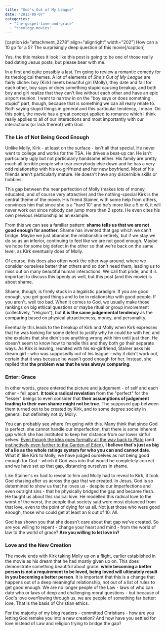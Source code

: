 ```yaml
---
title: "God's Out of My League"
date: "2013-09-07"
categories: 
  - "the-gospel-love-and-grace"
  - "theology-movies"
---
```


\[caption id="attachment\_2278" align="alignright" width="202"\][](http://www.anabaptistredux.com/wp-content/uploads/2013/09/Shes-Out-of-My-League.jpg) How can a 10 go for a 5? The surprisingly deep question of this movie\[/caption\]

Yes, the title makes it look like this post is going to be one of those really bad dating Jesus posts, but please bear with me.

In a first and quite possibly a last, I'm going to review a romantic comedy for its theological themes. A lot of elements of _She's Out of My League_ are fairly cliche: boy (Kirk) meets beautiful girl (Molly), they date and fall for each other, boy says or does something stupid causing breakup, and both boy and girl realize that they can't live without each other and have an epic airport reunion. I want to narrow in on the "boy says or does something stupid" part, though, because that is something we can all really relate to. Both saying stupid things in general and this particular tendency, I mean. On this point, the movie has a great concept applied to romance which I think really applies to all of our interactions and most importantly with our interactions (or lack thereof) with God.

<!--more-->

### The Lie of Not Being Good Enough

Unlike Molly, Kirk - at least on the surface - isn't all that special. He never went to college and works for the TSA. He drives a beat-up car. He isn't particularly ugly but not particularly handsome either. His family are pretty much all terrible people who tear everybody else down and he has a very odd relationship with his ex-girlfriend and her new boyfriend. Most of his friends aren't particularly mature. He doesn't have any discernible skills or hobbies.

This gap between the near perfection of Molly (makes lots of money, educated, and of course very attractive) and the nothing-special Kirk is the central theme of the movie. His friend Stainer, with some help from others, convinces him that since she is a "hard 10" and he's more like a 5 or 6, it will never work out since nobody can jump more than 2 spots. He even cites his own previous relationship as an example.[](http://anabaptistredux.com/platos-place-in-christian-theology/ "Plato’s Place in Christian Theology")

From this we can see a familiar pattern: **shame tells us that we are not good enough for another**. Shame has invented that gap which we can't bridge. Maybe we just abandon the relationship entirely, but if we stay we do so as an inferior, continuing to feel like we are not good enough. Maybe we hope for some big defect in the other so that we're back on the same level, as Kirk eventually does of Molly.

Of course, this does also often work the other way around, where we consider ourselves better than others and so don't need them, leading us to miss out on many beautiful human interactions. We call that pride, and it is important to discuss this openly as well, but this post (and this movie) is about shame.

Shame, though, is firmly stuck in a legalistic paradigm. If you are good enough, you get good things and to be in relationship with good people. If you aren't, well too bad. When it comes to God, we usually make those rankings on big ethical questions or maybe ritual or group involvement (collectively, "religion"), but **it is the same judgemental tendency** as the comparing based on physical attractiveness, money, and personality.

Eventually this leads to the breakup of Kirk and Molly when Kirk expresses that he was looking for some defect to justify why he could be with her, and she explains that she didn't see anything wrong with him until just then. He doesn't seem to know how to handle this and they both go their separate ways. As Kirk is leaving, reunited with his ex-girlfriend, Stainer asks his dream girl - who was supposedly out of his league - why it didn't work out, certain that it was because he wasn't good enough for her. Instead, she replied that **the problem was that he was always comparing**.

### Enter: Grace

In other words, grace entered the picture and judgement - of self and each other - fell apart. **It took a radical revelation** from the "perfect" for the "lesser" beings to even consider that **their assumptions of judgement leading to their own shame might not be true**. The supposed gap between them turned out to be created by Kirk, and to some degree society in general, but definitely not by Molly.

You can probably see where I'm going with this. Many think that since God is perfect, she cannot handle our imperfection, that there is some inherent gap which she has instituted to keep her distance from our lower sinful selves. [Even though the idea goes formally all the way back to Plato](http://anabaptistredux.com/platos-place-in-christian-theology/ "Plato’s Place in Christian Theology") (and [instinctively even farther to the Garden of Eden](http://anabaptistredux.com/naked-and-unashamed/ "Naked and Unashamed")), **I believe that's just as big of a lie as the whole ratings system for who you can and cannot date**. What if, like Kirk to Molly, we have judged ourselves as not being good enough for God - which if God was into that would be completely correct - and we have set up that gap, distancing ourselves in shame.

Like Stainer's ex had to reveal to him and Molly had to reveal to Kirk, it took God chasing after us across the gap that we created. In Jesus, God is so determined to show us that he loves us - despite our imperfections and even outright sins - that he physically bridged the gap and became flesh. He taught us about this radical love. He modelled this radical love to the worst of the worst, the people that society said were most distanced from that love, even to the point of dying for us all. Not just those who were good enough, those who could get at least an 8 out of 10. All.

God has shown you that she doesn't care about that gap we've created. So are you willing to repent - change your heart and mind - from the world of law to the world of grace? **Are you willing to let love in?**

### Love and the New Creation

The movie ends with Kirk taking Molly up on a flight, earlier established in the movie as his dream that he had mostly given up on. This does demonstrate something beautiful about grace: **while becoming a better person is not a requirement to be loved, being loved will ultimately result in you becoming a better person**. It is important that this is a change that happens out of a deep meaningful relationship, not out of a list of rules to get good enough. We are no longer people of the Law - laws of who can date who or laws of deep and challenging moral questions - but because of God's love overflowing through us, we are people of something far better: love. That is the basis of Christian ethics.

For the majority of my blog readers - committed Christians - how are you letting God remake you into a new creation? And how have you settled for love instead of Law and religion trying to bridge the gap?

